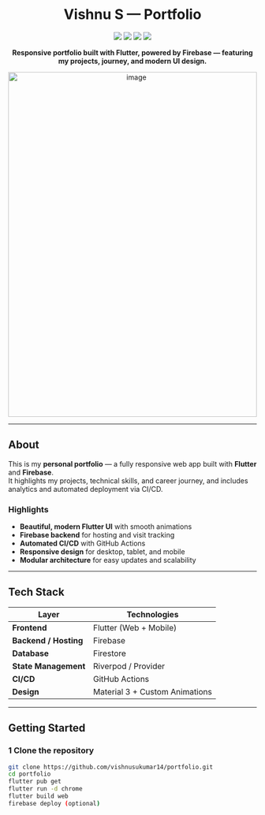<h1 align="center">Vishnu S — Portfolio</h1>


<p align="center">
  <a href="https://flutter.dev"><img src="https://img.shields.io/badge/Framework-Flutter-blue?logo=flutter" /></a>
  <a href="https://firebase.google.com/"><img src="https://img.shields.io/badge/Backend-Firebase-orange?logo=firebase" /></a>
  <a href="https://github.com/vishnusukumar14/portfolio/actions"><img src="https://img.shields.io/github/actions/workflow/status/vishnusukumar14/portfolio/deploy.yml?label=CI%2FCD&logo=github" /></a>
  <img src="https://img.shields.io/badge/License-MIT-green" />
</p>
<p align="center">
  <strong>Responsive portfolio built with Flutter, powered by Firebase — featuring my projects, journey, and modern UI design.</strong>
</p>

<p align="center">
<img width="100%" height="700" alt="image" src="https://github.com/user-attachments/assets/32371ff7-7eac-4c38-8021-81b2f4a48dc6" />
</p>



---

## About

This is my **personal portfolio** — a fully responsive web app built with **Flutter** and **Firebase**.  
It highlights my projects, technical skills, and career journey, and includes analytics and automated deployment via CI/CD.

### Highlights
- **Beautiful, modern Flutter UI** with smooth animations  
- **Firebase backend** for hosting and visit tracking  
- **Automated CI/CD** with GitHub Actions  
- **Responsive design** for desktop, tablet, and mobile  
- **Modular architecture** for easy updates and scalability  

---

## Tech Stack

| Layer | Technologies |
|--------|---------------|
| **Frontend** | Flutter (Web + Mobile) |
| **Backend / Hosting** | Firebase |
| **Database** | Firestore |
| **State Management** | Riverpod / Provider |
| **CI/CD** | GitHub Actions |
| **Design** | Material 3 + Custom Animations |

---


## Getting Started

### 1️ Clone the repository
```bash
git clone https://github.com/vishnusukumar14/portfolio.git
cd portfolio
flutter pub get
flutter run -d chrome
flutter build web
firebase deploy (optional)
